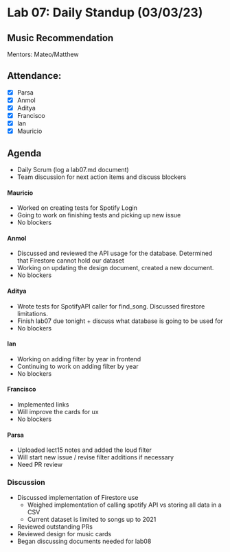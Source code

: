 # Lab 07: Daily Standup (03/03/23)

## Music Recommendation

Mentors: Mateo/Matthew

## Attendance:

 - [X] Parsa
 - [X] Anmol
 - [X] Aditya
 - [X] Francisco 
 - [X] Ian
 - [X] Mauricio

## Agenda

 - Daily Scrum (log a lab07.md document)
 - Team discussion for next action items and discuss blockers

#### Mauricio
- Worked on creating tests for Spotify Login
- Going to work on finishing tests and picking up new issue
- No blockers

#### Anmol
- Discussed and reviewed the API usage for the database. Determined that Firestore cannot hold our dataset
- Working on updating the design document, created a new document.
- No blockers

#### Aditya
- Wrote tests for SpotifyAPI caller for find_song. Discussed firestore limitations.
- Finish lab07 due tonight + discuss what database is going to be used for
- No blockers

#### Ian
- Working on adding filter by year in frontend
- Continuing to work on adding filter by year
- No blockers

#### Francisco
- Implemented links
- Will improve the cards for ux
- No blockers

#### Parsa
- Uploaded lect15 notes and added the loud filter
- Will start new issue / revise filter additions if necessary
- Need PR review


### Discussion
- Discussed implementation of Firestore use
    - Weighed implementation of calling spotify API vs storing all data in a CSV
    - Current dataset is limited to songs up to 2021
- Reviewed outstanding PRs
- Reviewed design for music cards
- Began discussing documents needed for lab08
